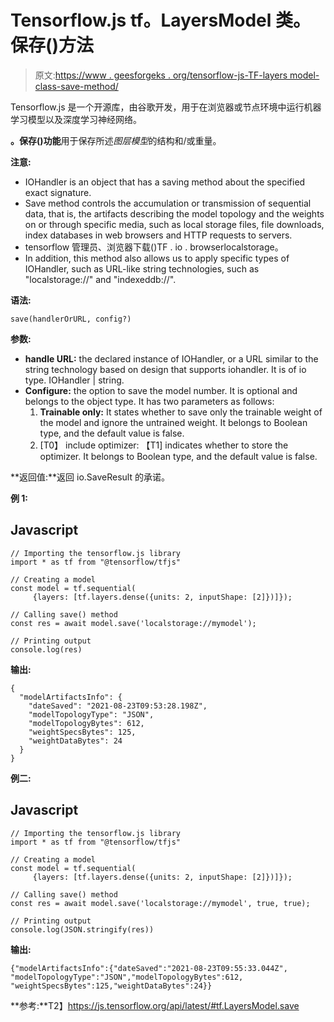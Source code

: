 # Tensorflow.js tf。LayersModel 类。保存()方法

> 原文:[https://www . geesforgeks . org/tensorflow-js-TF-layers model-class-save-method/](https://www.geeksforgeeks.org/tensorflow-js-tf-layersmodel-class-save-method/)

Tensorflow.js 是一个开源库，由谷歌开发，用于在浏览器或节点环境中运行机器学习模型以及深度学习神经网络。

**。保存()功能**用于保存所述*图层模型*的结构和/或重量。

**注意:**

*   IOHandler is an object that has a saving method about the specified exact signature.
*   Save method controls the accumulation or transmission of sequential data, that is, the artifacts describing the model topology and the weights on or through specific media, such as local storage files, file downloads, index databases in web browsers and HTTP requests to servers.
*   tensorflow 管理员、浏览器下载()TF . io . browserlocalstorage。
*   In addition, this method also allows us to apply specific types of IOHandler, such as URL-like string technologies, such as "localstorage://" and "indexeddb://".

**语法:**

```
save(handlerOrURL, config?)
```

**参数:**

*   **handle URL:** the declared instance of IOHandler, or a URL similar to the string technology based on design that supports iohandler. It is of io type. IOHandler | string.
*   **Configure:** the option to save the model number. It is optional and belongs to the object type. It has two parameters as follows:
    1.  **Trainable only:** It states whether to save only the trainable weight of the model and ignore the untrained weight. It belongs to Boolean type, and the default value is false.
    2.  [T0】 include optimizer: 【T1] indicates whether to store the optimizer. It belongs to Boolean type, and the default value is false.

**返回值:**返回 io.SaveResult 的承诺。

**例 1:**

## Javascript

```
// Importing the tensorflow.js library
import * as tf from "@tensorflow/tfjs"

// Creating a model
const model = tf.sequential(
     {layers: [tf.layers.dense({units: 2, inputShape: [2]})]});

// Calling save() method
const res = await model.save('localstorage://mymodel');

// Printing output
console.log(res)
```

**输出:**

```
{
  "modelArtifactsInfo": {
    "dateSaved": "2021-08-23T09:53:28.198Z",
    "modelTopologyType": "JSON",
    "modelTopologyBytes": 612,
    "weightSpecsBytes": 125,
    "weightDataBytes": 24
  }
}
```

**例二:**

## Javascript

```
// Importing the tensorflow.js library
import * as tf from "@tensorflow/tfjs"

// Creating a model
const model = tf.sequential(
     {layers: [tf.layers.dense({units: 2, inputShape: [2]})]});

// Calling save() method
const res = await model.save('localstorage://mymodel', true, true);

// Printing output
console.log(JSON.stringify(res))
```

**输出:**

```
{"modelArtifactsInfo":{"dateSaved":"2021-08-23T09:55:33.044Z",
"modelTopologyType":"JSON","modelTopologyBytes":612,
"weightSpecsBytes":125,"weightDataBytes":24}}
```

**参考:**T2】https://js.tensorflow.org/api/latest/#tf.LayersModel.save